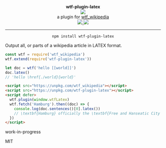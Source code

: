 <div align="center">
  <div><b>wtf-plugin-latex</b></div>
  <img src="https://cloud.githubusercontent.com/assets/399657/23590290/ede73772-01aa-11e7-8915-181ef21027bc.png" />

  <div>a plugin for <a href="https://github.com/spencermountain/wtf_wikipedia/">wtf_wikipedia</a></div>
  
  <!-- npm version -->
  <a href="https://npmjs.org/package/wtf-plugin-latex">
    <img src="https://img.shields.io/npm/v/wtf-plugin-latex.svg?style=flat-square" />
  </a>
  
  <!-- file size -->
  <a href="https://unpkg.com/wtf-plugin-latex/builds/wtf-plugin-latex.min.js">
    <img src="https://badge-size.herokuapp.com/spencermountain/wtf-plugin-latex/master/builds/wtf-plugin-latex.min.js" />
  </a>
   <hr/>
</div>

<div align="center">
  <code>npm install wtf-plugin-latex</code>
</div>

Output all, or parts of a wikipedia article in LATEX format.

```js
const wtf = require('wtf_wikipedia')
wtf.extend(require('wtf-plugin-latex'))

let doc = wtf('hello [[world]]')
doc.latex()
// 'hello \href{./world}{world}'
```

```html
<script src="https://unpkg.com/wtf_wikipedia"></script>
<script src="https://unpkg.com/wtf-plugin-latex"></script>
<script defer>
  wtf.plugin(window.wtfLatex)
  wtf.fetch('Hamburg').then((doc) => {
    console.log(doc.sentences()[0].latex())
    // \textbf{Hamburg} officially the \textbf{Free and Hanseatic City of Hamburg}, is the \href{./List_of_cities_in_Germany_by_population}{second-largest city} ...
  })
</script>
```

work-in-progress

MIT
